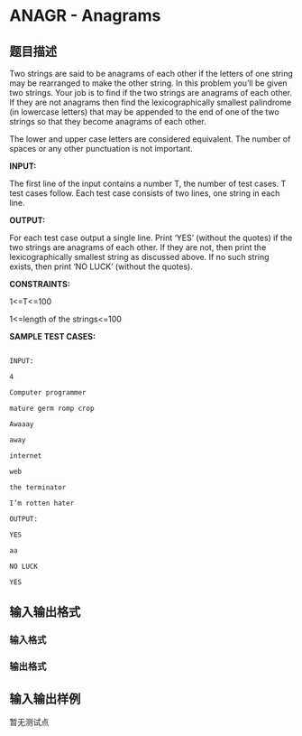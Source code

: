 # ANAGR - Anagrams

## 题目描述

Two strings are said to be anagrams of each other if the letters of one string may be rearranged to make the other string. In this problem you’ll be given two strings. Your job is to find if the two strings are anagrams of each other. If they are not anagrams then find the lexicographically smallest palindrome (in lowercase letters) that may be appended to the end of one of the two strings so that they become anagrams of each other.

The lower and upper case letters are considered equivalent. The number of spaces or any other punctuation is not important.

**INPUT:**

The first line of the input contains a number T, the number of test cases. T test cases follow. Each test case consists of two lines, one string in each line.

**OUTPUT:**

For each test case output a single line. Print ‘YES’ (without the quotes) if the two strings are anagrams of each other. If they are not, then print the lexicographically smallest string as discussed above. If no such string exists, then print ‘NO LUCK’ (without the quotes).

**CONSTRAINTS:**

1<=T<=100

1<=length of the strings<=100

**SAMPLE TEST CASES:**

```

INPUT:

4

Computer programmer

mature germ romp crop

Awaaay

away

internet

web

the terminator

I’m rotten hater

OUTPUT:

YES

aa

NO LUCK

YES

```

## 输入输出格式

### 输入格式

### 输出格式

## 输入输出样例

暂无测试点

